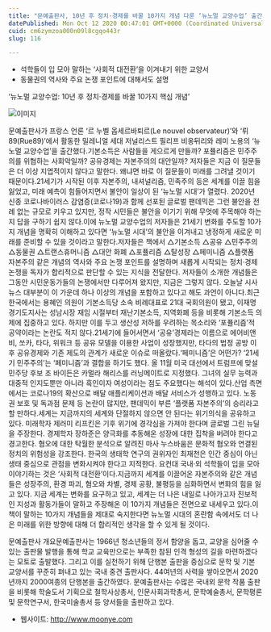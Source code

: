 ```yaml
---
title: "문예출판사, 10년 후 정치·경제를 바꿀 10가지 개념 다룬 ‘뉴노멀 교양수업’ 출간"
datePublished: Mon Oct 12 2020 00:47:01 GMT+0000 (Coordinated Universal Time)
cuid: cm6zymzoa000n09l8cgqo443r
slug: 116

---
```



- 석학들이 입 모아 말하는 ‘사회적 대전환’을 이겨내기 위한 교양서
- 동물권의 역사와 주요 논쟁 포인트에 대해서도 설명

‘뉴노멀 교양수업: 10년 후 정치·경제를 바꿀 10가지 핵심 개념’

![이미지](https://cdn.hashnode.com/res/hashnode/image/upload/v1739246797778/a4d2401d-7479-410f-a7e6-329d058838e7.jpeg)

문예출판사가 프랑스 언론 ‘르 누벨 옵세르바퇴르(Le nouvel observateur)’와 ‘뤼89(Rue89)’에서 활동한 밀레니얼 세대 저널리스트 필리프 비옹뒤리와 레미 노용의 ‘뉴노멀 교양수업’을 출간했다.기본소득은 사람들을 게으르게 만들까? 포퓰리즘은 민주주의를 위협하는 사회악일까? 공유경제는 자본주의의 대안일까? 저자들은 지금 이 질문들은 더 이상 지엽적이지 않다고 말한다. 왜냐면 바로 이 질문들이 미래를 그려낼 것이기 때문이다.21세기가 시작된 이후 자본주의, 내셔널리즘, 민족주의 등은 세계를 이끌 힘을 잃었고, 미래 예측이 힘들어지면서 불안이 일상이 된 ‘뉴노멀 시대’가 열렸다. 2020년 신종 코로나바이러스 감염증(코로나19)과 함께 선포된 글로벌 팬데믹은 그런 불안을 전례 없는 규모로 키우고 있지만, 정작 시민들은 불안을 이기기 위해 무엇에 주목해야 하는지 답을 구하기 쉽지 않다.이에 뉴노멀 교양수업의 저자들은 21세기 변화를 주도할 10가지 개념을 명확히 이해하고 있다면 ‘뉴노멀 시대’의 불안을 이겨내고 냉정하게 새로운 미래를 준비할 수 있을 것이라고 말한다.저자들은 책에서 △기본소득 △공유 △민주주의 △동물권 △트랜스휴머니즘 △대안 화폐 △포퓰리즘 △탈성장 △페미니즘 △플랫폼 자본주의 같은 개념의 역사와 주요 논쟁 포인트를 설명하며 새롭게 시작되는 정치·경제 논쟁을 독자가 합리적으로 판단할 수 있는 지식을 전달한다. 저자들이 소개한 개념들은 그동안 시민운동가들의 논쟁에서만 다루어져 왔지만, 지금은 그렇지 않다. 오늘날 시사 뉴스 대부분이 이 가운데 하나 이상의 개념을 포함하고 있다고 해도 과언이 아니다.최근 한국에서는 용혜인 의원이 기본소득당 소속 비례대표로 21대 국회의원이 됐고, 이재명 경기도지사는 성남시장 재임 시절부터 재난기본소득, 지역화폐 등을 비롯해 기본소득 의제에 집중하고 있다. 하지만 이를 두고 생산성 저하를 우려하는 목소리와 ‘포퓰리즘’적 공약이라는 논란도 적지 않다.21세기에 들어서면서 ‘공유’경제라는 이름으로 에어비앤비, 쏘카, 타다, 위워크 등 공유 모델을 이용한 사업이 성장했지만, 타다의 법정 공방 이후 공유경제와 기존 제도의 관계가 새로운 이슈로 떠올랐다.‘페미니즘’은 어떤가? ‘21세기 민주주의’는 ‘페미니즘’과 결합을 하기도 했다. 올 11월 미국 대선에서 트럼프에 맞설 민주당 후보 조 바이든은 카멀라 해리스를 러닝메이트로 지정했다. 그녀의 실무 능력과 대중적 인지도뿐만 아니라 흑인이자 여성이라는 점도 주요했다는 해석이 있다.산업 측면에서는 코로나19의 확산으로 배달 애플리케이션과 배달 서비스가 성행하고 있다. 노동권 보호 및 독과점 문제 등 논란이 많지만, 팬데믹이 부른 ‘플랫폼 자본주의’의 승리라고 할 만하다.세계는 지금까지의 세계와 단절하지 않으면 안 된다는 위기의식을 공유하고 있다. 미래학자 제러미 리프킨은 기후 위기에 경각심을 가져야 한다며 글로벌 그린 뉴딜을 주장한다. 경제학자 장하준은 양극화를 추동해온 성장에 대한 집착을 버려야 한다고 경고한다. 혐오에 대한 탁월한 분석으로 알려진 마사 누스바움은 문화적 혐오와 연결된 정치의 위험성을 강조한다. 한국의 생태학 연구의 권위자인 최재천은 인간 중심이 아닌 생태 중심으로 관점을 변화시켜야 한다고 지적한다. 요컨대 국내·외 석학들이 입을 모아 이야기하는 것은 ‘사회적 대전환’이다.지금까지 세계를 이끌어온 자본주의와 같은 개념들은 성장주의, 환경 파괴, 혐오와 차별, 경제 공황, 불평등을 심화하면서 변화의 힘을 잃고 있다. 지금 세계는 변화를 요구하고 있고, 세계는 더 나은 내일로 나아가고자 진보적인 지성과 활동가들이 말하고 주장해온 이 10가지 개념들은 전면으로 내세우고 있다.이 책이 말하는 10가지 개념들을 제대로 숙지한다면 뉴노멀 시대의 혼란함 속에서도 더 나은 미래를 위한 방향에 대해 더 합리적인 생각을 할 수 있게 될 것이다.

문예출판사 개요문예출판사는 1966년 청소년들의 정서 함양을 돕고, 교양을 심어줄 수 있는 출판물 발행을 통해 학교 교육만으로는 부족한 참된 인격 형성의 길을 마련하겠다는 모토로 출발했다. 그리고 이를 실천하기 위해 단행본 출판을 중심으로 문학 및 기본 교양서를 꾸준히 펴내고 있는 국내 중견 출판사다. 44여년의 사력을 쌓아오면서 2020년까지 2000여종의 단행본을 출간하였다. 문예출판사는 수많은 국내외 문학 작품 출판을 비롯해 학술도서 기획으로 철학사상총서, 인문사회과학총서, 문학예술총서, 문학평론 및 문학연구서, 한국미술총서 등 양서들을 출판하고 있다.

- 웹사이트: http://www.moonye.com